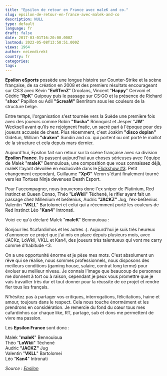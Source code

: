 ```yaml
---
title: "Epsilon de retour en France avec maleK and co."
slug: epsilon-de-retour-en-france-avec-malek-and-co
description: NULL
type: default
language: fr
draft: false
date: 2017-03-01T16:20:00.000Z
lastmod: 2022-05-08T13:58:51.000Z
views: 1964
author: neLendirekt
country: fr
categories:
tags:
---
```

**Epsilon eSports** possède une longue histoire sur Counter-Strike et la scène française, de sa création en 2008 et des premiers résultats encourageant sur CS:S avec Kévin "**Ex6TenZ**" Droolans, Vincent "**Happy**" Cervoni et Cédric "**RpK**" Guipouy puis le passage sur CS:GO et la présence de Richard "**shox**" Papillon ou Adil **"ScreaM"** Benrlitom sous les couleurs de la structure belge.

Entre temps, l'organisation s'est tournée vers la Suède une première fois avec des joueurs comme Robin **"flusha"** Rönnquist et Jesper "**JW**" Wecksell avant qu'ils ne rejoignent fnatic, un sacré pari à l'époque pour des joueurs accusés de cheat. Plus récemment, c'est Joakim **"disco doplan"** Gidetun, William **"draken"** Sundin and co. qui portent ou ont porté le maillot de la structure et cela depuis mars dernier.

Aujourd'hui, Epsilon fait son retour sur la scène française avec sa division **Epsilon France**. Ils passent aujourd'hui aux choses sérieuses avec l'équipe de Malek "**maleK**" Bennouioua, une composition que vous connaissez déjà, maleK l'ayant dévoilée en exclusivité dans le [Flickshow #3](/flash/le-flickshow-3-superteam-scream-et-major-avec-malek/227). Petit changement cependant, Guillaume **"XpG"** Veron s'étant finalement tourné vers les Tortues Ninja devenues Death Esport.

Pour l'accompagner, nous trouverons donc l'ex sniper de Platinium, Red Instinct et Queen Conso, Théo "**LoWkii**" Téchené, le rifler ayant fait un passage chez Millenium et beGenius, Audric **"JACKZ"** Jug, l'ex-beGenius Valentin "**VKLL**" Bartolomei et celui qui a récemment porté les couleurs de Red Instinct Léo "**Kan4**" Intronati.

Voici ce qu'à déclaré Malek "**maleK**" Bennouioua :

Bonjour les #cafardinhos et les autres :). Aujourd'hui je suis très heureux d'annoncer ce projet que j'ai mis en place depuis plusieurs mois, avec JACKz, LoWkii, VKLL et Kan4, des joueurs très talentueux qui vont me carry comme d'habitude <3.  
  
On a une opportunité énorme et je pèse mes mots. C'est absolument un rêve qui se réalise, nous sommes professionnels, nous disposons des meilleurs conditions (gaming house, salaire, contrat long terme) pour évoluer au meilleur niveau. Je connais l'image que beaucoup de personnes me donnent à tort ou à raison, cependant je peux vous promettre que je vais travailler très dur et tout donner pour la réussite de ce projet et rendre fier tous les français.  
  
N’hésitez pas à partager vos critiques, interrogations, félicitations, haine et amour, toujours dans le respect. Cela nous touche énormément et les prendrons en considération. Je remercie du fond du cœur tous mes cafardinhos car chaque like, RT, partage, sub et dons me permettent de vivre ma passion. 

Les **Epsilon France** sont donc :

Malek "**maleK**" Bennouioua  
Théo "**LoWkii**" Téchené  
Audric **"JACKZ"** Jug  
Valentin "**VKLL**" Bartolomei  
Léo "**Kan4**" Intronati

_Source : [Epsilon](http://192.168.1.1/html/redirect.html?randid=2021981030?updataredirect=www.epsilon-esports.fr/news/?p=4398)_
